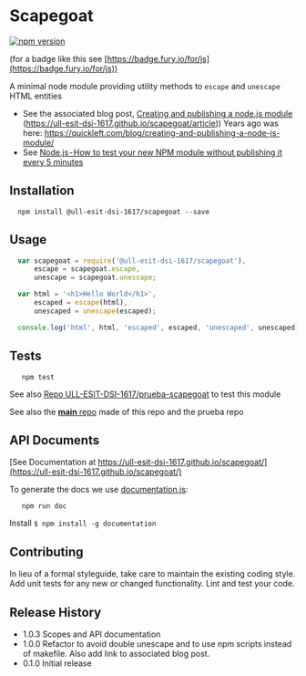 Scapegoat
=========

[![npm version](https://badge.fury.io/js/%40ull-esit-dsi-1617%2Fscapegoat.svg)](https://badge.fury.io/js/%40ull-esit-dsi-1617%2Fscapegoat)

(for a badge like this see [https://badge.fury.io/for/js](https://badge.fury.io/for/js))
<!--

[![Build Status](https://travis-ci.org/ULL-ESIT-DSI-1617/scapegoat.svg?branch=master)](https://travis-ci.org/ULL-ESIT-DSI-1617/scapegoat)

(for a badge like this see [Travis CI: Embedding Status Images](https://docs.travis-ci.com/user/status-images/))
-->

A minimal node module providing utility methods to `escape` and `unescape` HTML entities

* See the associated blog post, [Creating and publishing a node.js module](article.html) (https://ull-esit-dsi-1617.github.io/scapegoat/article)) Years ago was here: https://quickleft.com/blog/creating-and-publishing-a-node-js-module/
* See [Node.js - How to test your new NPM module without publishing it every 5 minutes](https://medium.com/@the1mills/how-to-test-your-npm-module-without-publishing-it-every-5-minutes-1c4cb4b369be)

## Installation

```shell
  npm install @ull-esit-dsi-1617/scapegoat --save
```

## Usage

```js
  var scapegoat = require('@ull-esit-dsi-1617/scapegoat'),
      escape = scapegoat.escape,
      unescape = scapegoat.unescape;

  var html = '<h1>Hello World</h1>',
      escaped = escape(html),
      unescaped = unescape(escaped);

  console.log('html', html, 'escaped', escaped, 'unescaped', unescaped);
```

## Tests

```shell
   npm test
```

See also
[Repo ULL-ESIT-DSI-1617/prueba-scapegoat](https://github.com/ULL-ESIT-DSI-1617/prueba-scapegoat) to test this module

See also the [**main** repo](https://github.com/ULL-ESIT-DSI-1617/create-a-npm-module) made of this repo and the 
prueba repo

## API Documents

[See Documentation at https://ull-esit-dsi-1617.github.io/scapegoat/](https://ull-esit-dsi-1617.github.io/scapegoat/)

To generate the docs we use [documentation.js](http://documentation.js.org/):

```shell
   npm run doc
```

Install `$ npm install -g documentation`


## Contributing

In lieu of a formal styleguide, take care to maintain the existing coding style.
Add unit tests for any new or changed functionality. Lint and test your code.

## Release History

* 1.0.3 Scopes and API documentation
* 1.0.0 Refactor to avoid double unescape and to use npm scripts instead
  of makefile.  Also add link to associated blog post.
* 0.1.0 Initial release
